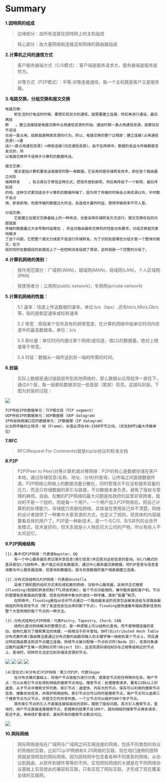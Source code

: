 # Summary

**1.因特网的组成**

>边缘部分：由所有连接在因特网上的主机组成

>核心部分：由大量网络和连接这些网络的路由器组成

**2.计算机之间的通信方式**

>客户服务器端方式（C/S模式）：客户端是服务请求方，服务器端是服务提供方。

>对等方式（P2P模式）：平等,对等连接通信，每一个主机既是客户又是服务器。

**3.电路交换，分组交换和报文交换**
```
电路交换:
	即生活的打电话的时候，要想实现双方的通信，就需要建立连接，然后再进行通话，最后再挂
断	。建立连接就是电路交换中占用通信资源的开始，通话时期一直占用通信资源，就算双反不说话
也会一直占用，挂断就是释放资源的行为。所以，电路交换的整个过程即：建立连接(占用通信资源)->通
话(一直占用通信资源)->释放连接(归还通信资源)。由于在网络中，数据的发送与传输都是突发式的，所
以电路交换并不适用于计算机的数据传送。 
```	
```
报文交换:
	报文是指计算机要发送或接受的那一串数据。它采用的是存储转发技术，即在各个路由器之间存
储再转发	，有点类似于寄信这种方式，把信件放到邮局，然后再传给下一个邮局，最后传到目
的地。这种方式更加适合于计算机的数据传输了，因为除了传输的时候会占用资源以外，平时都不会占
用，即发即用。但是传输的数据过大的话，会造成大量的时延，使得传输效率不尽人意。 
```
```	
分组交换:
	它是建立在报文交换基础上的一种改进，也是采用存储转发方式进行。报文交换存在的问题就是
传输的数据量过大会导致时延增加	，并且对路由器和交换机的性能也有要求。分组交换就完美地解决
了这个问题，它把整个报文分成若干组进行存储转发。为了识别到底哪些分组才是一个整体的报文，在分
组的同时在数据段的前面加上了一些控制消息组成了首部，这样就是一个完整的分组了。
```
**4.计算机网络的类别：**

>按作用范围分：广域网(WAN)，城域网(MAN)，局域网(LAN)，个人区域网(PAN)

>按使用者分：公用网(public network)，专用网(private network)

**5.计算机网络的性能：**

>5.1 速率：信道上传送数据的速率。单位:b/s（bps）,还有kb/s,Mb/s,Gb/s等，指的是额定速率或标称速率

>5.2 带宽：原指某个信号具有的频带宽度，在计算机网络中指单位时间内信道中的最高数据率。单位：b/s

>5.3 吞吐量：单位时间内通过某个网络(或信道，借口)的数据量。绝对上限值等于带宽。

>5.4 时延：数据从一端传送到另一端的所需的时间。

**6.封装**

>实际上数据是通过链路层传到其他网络的，那么数据从应用程序一直往下，通过4个层，每一层都给数据添加一些首部（尾部）信息。这就叫封装。下图为封装的过程： 

![](../images/4.png)
```
TCP传给IP的数据单元：TCP报文段（TCP segment）
UDP传给IP的数据单元：UDP数据报（UDP datagram）
IP传给网络接口层的数据单元：IP数据报（IP datagram）
以太网传输的比特流：帧（Frame），长度必须在46~1500字节之间。（涉及到MTU最大传输单位）
```

**7.RFC**

>RFC(Request For Comments)就是tcp/ip协议的标准文档


**8.P2P**


>P2P(Peer to Peer)对等计算机或对等网络：P2P的核心是数据存储在客户本地，通过存储信息(名称、地址、分块)的查询，让终端之间直接数据传递。P2P网络让网络上的数据流量分散化，同时管理点不仅没有服务容量的压力，而且只存储数据的索引与链接，不对数据本身负责，避免了版权与管理的麻烦。自由、松散的P2P网络的最大问题是给政府的监管非常困难，面对的不是一个组织，而是每一个用户。一个用户加入P2P网络后，把自己计算机的处理能力、存储能力贡献给网络，具体谁在使用自己并不清楚。网络的设计者提供了一种集中大家资源的方式，也定义了规则，但具体的内容就要看具体的用户了。P2P是一种新技术，是一个与C/S、B/S并列的业务开发模式，技术是好的，但天生就是小人物反抗大公司的产物，所以有些人不太欢迎它。

**9.P2P网络结构**

```
(1).集中式P2P网络：代表是Napster、QQ
	有一个中心服务器负责记录共享信息(索引信息)并应答对这些信息的查询。与C/S模式的差异是在C/S结构中，客户端之间没有数据流，通过中心服务器交换数据。而P2P登录与信息查询都与中心服务器连接，但查询到数据后，就与存放数据的客户端直接建立连接。
```

```
(2).分布式非结构化P2P网络：代表是Gnutella
	采用了随机图的组织方式来形成松散的网络，没有中心服务器，采用洪泛式搜索(Flooding)和随机转发机制(TTL转发机制)，每个节点功能相同，兼作服务器和客户机。节点的管理有些象路由的管理，信息在网络中象水的波纹一样传播，直到“能量”耗尽。
	在网络中，flooding是指从任何节点通过一个路由器发送的信息包会被发送给与该路由器相连的所有其他节点（除了发送信息包出来的那个节点）。flooding是快速散布路由更新信息到整个大型网络的每个节点的一种方法。
```
```
(3).分布式结构化P2P网络：代表Pastry、Tapestry、Chord、CAN
	结构化是对网络解决的管理方式，是一种逻辑上可以结构化查询，而不是物理连接的变动，结构化是为了搜索算法的快捷，一般相当于折半查找。DHT(Distributed Hash Table分布式散列表)路由算法是通过分布式散列函数将输入的关键字唯一映射到某个节点上，然后通过特定路由算法和该节点建立连接。网络节点被分配唯一节点标识符(Node ID)，资源对象通过散列运算产生唯一资源标识符(Object ID)，且该资源存储在NID与之相等或相近的节点上，查询时，同样的方法定位到存储该资源的节点。
```

![](../images/5.png)
![](../images/6.png)
![](../images/7.png)
![](../images/9.png)

```
(4)混合式(半分布式)P2P网络：第三代P2P，代表Skype
	在分布式模式基础上，将用户节点按能力进行分类，使某些节点担任特殊的任务。用户节点：可以从索引节点处得到相临的搜索节点地址。搜索节点：处理搜索请求，要有128k以上的速度，从子节点中搜索文件列表。索引节点：速度快、内存大的节点，保存可以利用的搜索节点信息、搜集状态信息，并维护网络结构。索引节点也可以同时是搜索节点。用户节点可以选择三个搜索节点为父节点，并提交它的共享列表。一个父节点可以维护500个孩子节点。
	首先索引节点的引入不直接连接有版权的资料，摆脱了版权问题。其次引入搜索节点，查询时，用户节点直接连接搜索节点，若搜索的结果不足100个，就向相临的搜索节点再发请求，若还不足，再继续扩散请求，直到所有的搜索节点都访问过。
```

![](../images/8.png)

**10.网际网络**

>网际网络是指在广域网与广域网之间互相连接的网络，包括不同类型的协议的网络的互联，比如TCp/IP网络和X.25网络的互联。现在咱们通用的因特网就是很明显的网际网络，因为因特网中包含着各种不同类型的网络，从协议到路由，从软件到硬件等等的不同。实现网际网络的关键是在不同网络协议基础上实现彼此的兼容和互联，只有实现了网际互联，才形成了现在覆盖全球的互联网。

